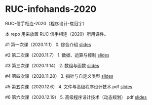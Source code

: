 # RUC-infohands-2020
 RUC-信手相连-2020（程序设计-崔冠宇）

 本 repo 用来放置 RUC 信手相连（2020）所用课件。

 #1 第一次课（2020.11.1）  0. 综合介绍 [slides](https://github.com/GuanyuCui/RUC-infohands-2020/blob/main/slides/0_综合介绍.pdf)

 #2 第二次课（2020.11.7）  1. 数据、运算与控制 [slides](https://github.com/GuanyuCui/RUC-infohands-2020/blob/main/slides/1_数据、运算与控制.pdf)

 #3 第三次课（2020.11.14）  2. 数组与函数 [slides](https://github.com/GuanyuCui/RUC-infohands-2020/blob/main/slides/2_数组与函数.pdf)

 #4 第四次课（2020.11.28）  3. 指针与自定义类型 [slides](https://github.com/GuanyuCui/RUC-infohands-2020/blob/main/slides/3_指针与自定义类型.pdf)

 #5 第五次课（2020.12.6）  4. 文件与高级程序设计技术.pdf [slides](https://github.com/GuanyuCui/RUC-infohands-2020/blob/main/slides/4_文件与高级程序设计技术.pdf)

 #6 第六次课（2020.12.19）  5. 高级程序设计技术（动态规划）.pdf [slides](https://github.com/GuanyuCui/RUC-infohands-2020/blob/main/slides/5_高级程序设计技术（动态规划）.pdf)
